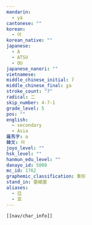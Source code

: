 ```yaml
---
mandarin:
  - yà
cantonese: ""
korean:
  - 아
korean_native: ""
japanese:
  - A
  - ATSU
  - OU
japanese_nanori: ""
vietnamese:
middle_chinese_initial: ʔ
middle_chinese_final: ɣa
stroke_count: "7"
radical: 二
skip_number: 4-7-1
grade_level: 5
pos: ""
english:
  - secondary
  - Asia
羅馬字: a
韓文: 아
joyo_level: ""
hsk_level: ""
hanmun_edu_level: ""
danayo_id: 5008
mc_id: 1762
graphemic_classification: 象形
stand_in: 亜細亜
aliases:
  - 亞
  - 亚
---
```


```meta-bind-embed
[[nav/char_info]]
```
